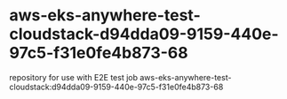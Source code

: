 # aws-eks-anywhere-test-cloudstack-d94dda09-9159-440e-97c5-f31e0fe4b873-68
repository for use with E2E test job aws-eks-anywhere-test-cloudstack:d94dda09-9159-440e-97c5-f31e0fe4b873-68
